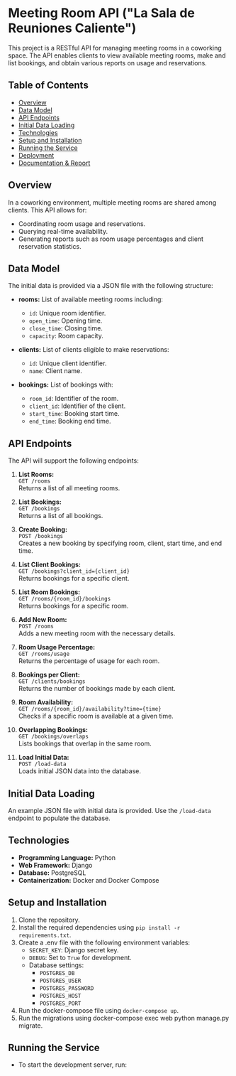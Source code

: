 # Meeting Room API ("La Sala de Reuniones Caliente")

This project is a RESTful API for managing meeting rooms in a coworking space. The API enables clients to view available meeting rooms, make and list bookings, and obtain various reports on usage and reservations.

## Table of Contents

- [Overview](#overview)
- [Data Model](#data-model)
- [API Endpoints](#api-endpoints)
- [Initial Data Loading](#initial-data-loading)
- [Technologies](#technologies)
- [Setup and Installation](#setup-and-installation)
- [Running the Service](#running-the-service)
- [Deployment](#deployment)
- [Documentation & Report](#documentation--report)

## Overview

In a coworking environment, multiple meeting rooms are shared among clients. This API allows for:
- Coordinating room usage and reservations.
- Querying real-time availability.
- Generating reports such as room usage percentages and client reservation statistics.

## Data Model

The initial data is provided via a JSON file with the following structure:

- **rooms:** List of available meeting rooms including:
  - `id`: Unique room identifier.
  - `open_time`: Opening time.
  - `close_time`: Closing time.
  - `capacity`: Room capacity.

- **clients:** List of clients eligible to make reservations:
  - `id`: Unique client identifier.
  - `name`: Client name.

- **bookings:** List of bookings with:
  - `room_id`: Identifier of the room.
  - `client_id`: Identifier of the client.
  - `start_time`: Booking start time.
  - `end_time`: Booking end time.

## API Endpoints

The API will support the following endpoints:

1. **List Rooms:**  
   `GET /rooms`  
   Returns a list of all meeting rooms.

2. **List Bookings:**  
   `GET /bookings`  
   Returns a list of all bookings.

3. **Create Booking:**  
   `POST /bookings`  
   Creates a new booking by specifying room, client, start time, and end time.

4. **List Client Bookings:**  
   `GET /bookings?client_id={client_id}`  
   Returns bookings for a specific client.

5. **List Room Bookings:**  
   `GET /rooms/{room_id}/bookings`  
   Returns bookings for a specific room.

6. **Add New Room:**  
   `POST /rooms`  
   Adds a new meeting room with the necessary details.

7. **Room Usage Percentage:**  
   `GET /rooms/usage`  
   Returns the percentage of usage for each room.

8. **Bookings per Client:**  
   `GET /clients/bookings`  
   Returns the number of bookings made by each client.

9. **Room Availability:**  
   `GET /rooms/{room_id}/availability?time={time}`  
   Checks if a specific room is available at a given time.

10. **Overlapping Bookings:**  
    `GET /bookings/overlaps`  
    Lists bookings that overlap in the same room.

11. **Load Initial Data:**  
    `POST /load-data`  
    Loads initial JSON data into the database.

## Initial Data Loading

An example JSON file with initial data is provided. Use the `/load-data` endpoint to populate the database.

## Technologies

- **Programming Language:** Python
- **Web Framework:** Django
- **Database:** PostgreSQL
- **Containerization:** Docker and Docker Compose

## Setup and Installation

1. Clone the repository.
2. Install the required dependencies using `pip install -r requirements.txt`.
3. Create a .env file with the following environment variables:
   - `SECRET_KEY`: Django secret key.
   - `DEBUG`: Set to `True` for development.
   - Database settings:
     - `POSTGRES_DB`
     - `POSTGRES_USER`
     - `POSTGRES_PASSWORD`
     - `POSTGRES_HOST`
     - `POSTGRES_PORT`
4. Run the docker-compose file using `docker-compose up`.
5. Run the migrations using docker-compose exec web python manage.py migrate.


## Running the Service

- To start the development server, run:
